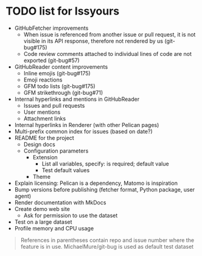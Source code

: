 # TODO list for Issyours

- GitHubFetcher improvements
    - When issue is referenced from another issue or pull request, it is
          not visible in its API response, therefore not rendered by us (git-bug#175)
    - Code review comments attached to individual lines of code are not
          exported (git-bug#57)
- GitHubReader content improvements
    - Inline emojis (git-bug#175)
    - Emoji reactions
    - GFM todo lists (git-bug#175)
    - GFM strikethrough (git-bug#71)
- Internal hyperlinks and mentions in GitHubReader
    - Issues and pull requests
    - User mentions
    - Attachment links
- Internal hyperlinks in Renderer (with other Pelican pages)
- Multi-prefix common index for issues (based on date?)
- README for the project
    - Design docs
    - Configuration parameters
        - Extension
            - List all variables, specify: is required; default value
            - Test default values
        - Theme
- Explain licensing: Pelican is a dependency, Matomo is inspiration
- Bump versions before publishing (fetcher format, Python package, user
      agent)
- Render documentation with MkDocs
- Create demo web site
    - Ask for permission to use the dataset
- Test on a large dataset
- Profile memory and CPU usage

> References in parentheses contain repo and issue number where the feature is
> in use. MichaelMure/git-bug is used as default test dataset
